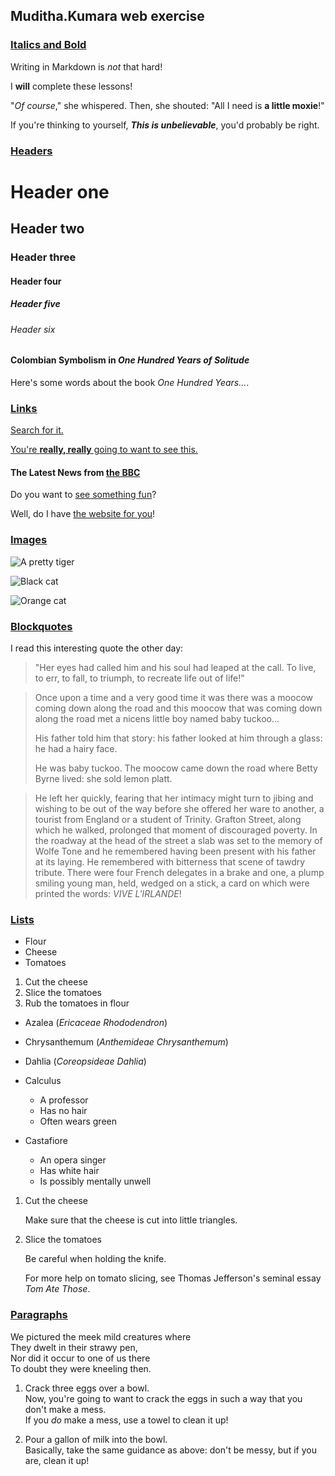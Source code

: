 ## Muditha.Kumara web exercise

### [Italics and Bold](https://www.markdowntutorial.com/lesson/1/)  

 Writing in Markdown is _not_ that hard!  

 I **will** complete these lessons!  

 "_Of course_," she whispered. Then, she shouted: "All I need is **a little moxie**!"  

 If you're thinking to yourself, **_This is unbelievable_**, you'd probably be right.  

### [Headers](https://www.markdowntutorial.com/lesson/2/) 

# Header one

## Header two

### Header three

#### Header four

##### Header five

###### Header six  

#### Colombian Symbolism in _One Hundred Years of Solitude_

Here's some words about the book _One Hundred Years..._.

### <u>[Links](https://www.markdowntutorial.com/lesson/3/)</u>  

[Search for it.](https://www.google.com)

[You're **really, really** going to want to see this.](www.dailykitten.com)

#### The Latest News from [the BBC](www.bbc.com/news)

Do you want to [see something fun][a fun place]?

Well, do I have [the website for you][another fun place]!

[a fun place]: www.zombo.com
[another fun place]: www.stumbleupon.com

### <u>[Images](https://www.markdowntutorial.com/lesson/4/)</u>

![A pretty tiger](https://upload.wikimedia.org/wikipedia/commons/5/56/Tiger.50.jpg)

![Black cat][Black]

![Orange cat][Orange]

[Black]: https://upload.wikimedia.org/wikipedia/commons/a/a3/81_INF_DIV_SSI.jpg

[Orange]: http://icons.iconarchive.com/icons/google/noto-emoji-animals-nature/256/22221-cat-icon.png

### <u>[Blockquotes](https://www.markdowntutorial.com/lesson/5/)</u>

I read this interesting quote the other day:
>
>"Her eyes had called him and his soul had leaped at the call. To live, to err, to fall, to triumph, to recreate life out of life!"

>Once upon a time and a very good time it was there was a moocow coming down along the road and this moocow that was coming down along the road met a nicens little boy named baby tuckoo...
>
>His father told him that story: his father looked at him through a glass: he had a hairy face.
>
>He was baby tuckoo. The moocow came down the road where Betty Byrne lived: she sold lemon platt.

>He left her quickly, fearing that her intimacy might turn to jibing and wishing to be out of the way before she offered her ware to another, a tourist from England or a student of Trinity. Grafton Street, along which he walked, prolonged that moment of discouraged poverty. In the roadway at the head of the street a slab was set to the memory of Wolfe Tone and he remembered having been present with his father at its laying. He remembered with bitterness that scene of tawdry tribute. There were four French delegates in a brake and one, a plump smiling young man, held, wedged on a stick, a card on which were printed the words: _VIVE L'IRLANDE_!

### <u>[Lists](https://www.markdowntutorial.com/lesson/6/)</u>

* Flour
* Cheese
* Tomatoes

1. Cut the cheese
2. Slice the tomatoes
3. Rub the tomatoes in flour

* Azalea (_Ericaceae Rhododendron_)
* Chrysanthemum (_Anthemideae Chrysanthemum_)
* Dahlia (_Coreopsideae Dahlia_)

* Calculus  
  * A professor
  * Has no hair
  * Often wears green

* Castafiore
  * An opera singer
  * Has white hair
  * Is possibly mentally unwell

1. Cut the cheese

    Make sure that the cheese is cut into little triangles.

2. Slice the tomatoes
  
    Be careful when holding the knife.
  
    For more help on tomato slicing, see Thomas Jefferson's seminal essay _Tom Ate Those_.

### <u>[Paragraphs](https://www.markdowntutorial.com/lesson/7/)</u>

We pictured the meek mild creatures where  
They dwelt in their strawy pen,  
Nor did it occur to one of us there  
To doubt they were kneeling then.  

1. Crack three eggs over a bowl.  
 Now, you're going to want to crack the eggs in such a way that you don't make a mess.  
 If you _do_ make a mess, use a towel to clean it up!

2. Pour a gallon of milk into the bowl.  
 Basically, take the same guidance as above: don't be messy, but if you are, clean it up!